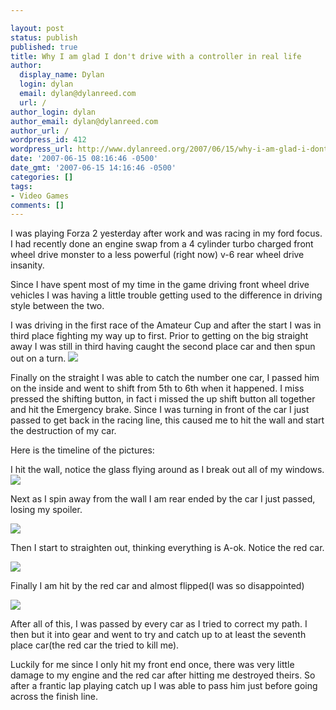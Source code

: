 ```yaml
---

layout: post
status: publish
published: true
title: Why I am glad I don't drive with a controller in real life
author:
  display_name: Dylan
  login: dylan
  email: dylan@dylanreed.com
  url: /
author_login: dylan
author_email: dylan@dylanreed.com
author_url: /
wordpress_id: 412
wordpress_url: http://www.dylanreed.org/2007/06/15/why-i-am-glad-i-dont-drive-with-a-controller-in-real-life/
date: '2007-06-15 08:16:46 -0500'
date_gmt: '2007-06-15 14:16:46 -0500'
categories: []
tags:
- Video Games
comments: []
---
```


I was playing Forza 2 yesterday after work and was racing in my ford focus. I had recently done an engine swap from a 4 cylinder turbo charged front wheel drive monster to a less powerful (right now) v-6 rear wheel drive insanity.

Since I have spent most of my time in the game driving front wheel drive vehicles I was having a little trouble getting used to the difference in driving style between the two.

I was driving in the first race of the Amateur Cup and after the start I was in third place fighting my way up to first. Prior to getting on the big straight away I was still in third having caught the second place car and then spun out on a turn. ![][1]

   [1]: http://farm2.static.flickr.com/1141/552334021_bfabd71e29.jpg?v=0

Finally on the straight I was able to catch the number one car, I passed him on the inside and went to shift from 5th to 6th when it happened. I miss pressed the shifting button, in fact i missed the up shift button all together and hit the Emergency brake. Since I was turning in front of the car I just passed to get back in the racing line, this caused me to hit the wall and start the destruction of my car.

  
Here is the timeline of the pictures:

I hit the wall, notice the glass flying around as I break out all of my windows.![][2]

   [2]: http://farm2.static.flickr.com/1106/552111202_5db9976209.jpg?v=0

Next as I spin away from the wall I am rear ended by the car I just passed, losing my spoiler.

![][3]

   [3]: http://farm2.static.flickr.com/1355/552111358_9415349bd6.jpg?v=0

Then I start to straighten out, thinking everything is A-ok. Notice the red car.

![][4]

   [4]: http://farm2.static.flickr.com/1010/552111508_54f4919bef.jpg?v=0

Finally I am hit by the red car and almost flipped(I was so disappointed)

![][5]

   [5]: http://farm2.static.flickr.com/1410/552334599_69b54d43c0.jpg?v=0

After all of this, I was passed by every car as I tried to correct my path. I then but it into gear and went to try and catch up to at least the seventh place car(the red car the tried to kill me).

Luckily for me since I only hit my front end once, there was very little damage to my engine and the red car after hitting me destroyed theirs. So after a frantic lap playing catch up I was able to pass him just before going across the finish line.
